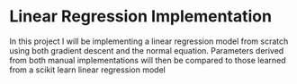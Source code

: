 #  Linear Regression Implementation

In this project I will be implementing a linear regression model from scratch using both gradient descent and the normal equation. Parameters derived from both manual implementations will then be compared to those learned from a scikit learn linear regression model
